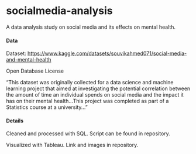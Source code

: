# socialmedia-analysis

A data analysis study on social media and its effects on mental health.

#### Data
Dataset: https://www.kaggle.com/datasets/souvikahmed071/social-media-and-mental-health 

Open Database License
  
  “This dataset was originally collected for a data science and machine learning project that aimed at investigating the potential correlation between the amount of time an individual   spends on social media and the impact it has on their mental health…This project was completed as part of a Statistics course at a university…”

#### Details
Cleaned and processed with SQL. Script can be found in repository.

Visualized with Tableau. Link and images in repository.
